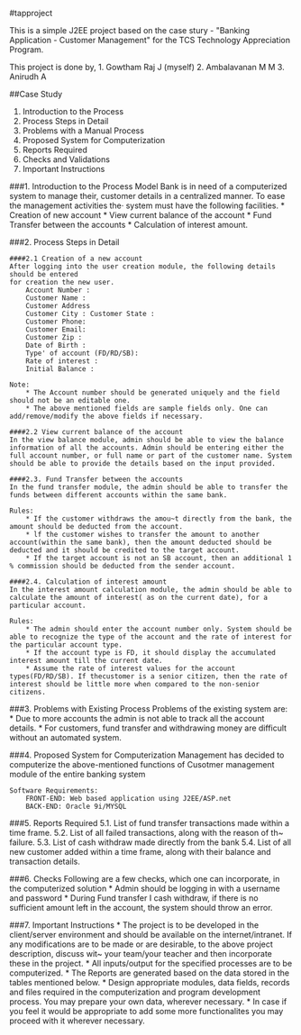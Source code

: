 #tapproject

This is a simple J2EE project based on the case stury - "Banking Application - Customer Management" for the TCS Technology Appreciation Program.

This project is done by,
    1. Gowtham Raj J (myself)
    2. Ambalavanan M M
    3. Anirudh A

##Case Study
1. Introduction to the Process
2. Process Steps in Detail
3. Problems with a Manual Process
4. Proposed System for Computerization
5. Reports Required
6. Checks and Validations
7. Important Instructions

###1. Introduction to the Process
    Model Bank is in need of a computerized system to manage their, customer details in a centralized manner. To ease the management activities the· system must have the following facilities.
    * Creation of new account
    * View current balance of the account
    * Fund Transfer between the accounts
    * Calculation of interest amount.

###2. Process Steps in Detail

    ####2.1 Creation of a new account
    After logging into the user creation module, the following details should be entered
    for creation the new user.
        Account Number :
        Customer Name :
        Customer Address
        Customer City : Customer State :
        Customer Phone:
        Customer Email:
        Customer Zip :
        Date of Birth :
        Type' of account (FD/RD/SB):
        Rate of interest :
        Initial Balance :

    Note:
        * The Account number should be generated uniquely and the field should not be an editable one.
        * The above mentioned fields are sample fields only. One can add/remove/modify the above fields if necessary.
    
    ####2.2 View current balance of the account
    In the view balance module, admin should be able to view the balance information of all the accounts. Admin should be entering either the full account number, or full name or part of the customer name. System should be able to provide the details based on the input provided.

    ####2.3. Fund Transfer between the accounts
    In the fund transfer module, the admin should be able to transfer the funds between different accounts within the same bank.

    Rules:
        * If the customer withdraws the amou~t directly from the bank, the amount should be deducted from the account.
        * lf the customer wishes to transfer the amount to another account(within the same bank), then the amount deducted should be deducted and it should be credited to the target account.
        * If the target account is not an SB account, then an additional 1 % commission should be deducted from the sender account.

    ####2.4. Calculation of interest amount
    In the interest amount calculation module, the admin should be able to calculate the amount of interest( as on the current date), for a particular account.
    
    Rules:
        * The admin should enter the account number only. System should be able to recognize the type of the account and the rate of interest for the particular account type.
        * If the account type is FD, it should display the accumulated interest amount till the current date.
        * Assume the rate of interest values for the account types(FD/RD/SB). If thecustomer is a senior citizen, then the rate of interest should be little more when compared to the non-senior citizens.

###3. Problems with Existing Process
    Problems of the existing system are:
    * Due to more accounts the admin is not able to track all the account details.
    * For customers, fund transfer and withdrawing money are difficult without an automated system.

###4. Proposed System for Computerization
    Management has decided to computerize the above-mentioned functions of Cusotmer management module of the entire banking system

    Software Requirements:
        FRONT-END: Web based application using J2EE/ASP.net
        BACK-END: Oracle 9i/MYSQL

###5. Reports Required
    5.1. List of fund transfer transactions made within a time frame.
    5.2. List of all failed transactions, along with the reason of th~ failure.
    5.3. List of cash withdraw made directly from the bank
    5.4. List of all new customer added within a time frame, along with their balance and transaction details.

###6. Checks
    Following are a few checks, which one can incorporate, in the computerized solution
        * Admin should be logging in with a username and password
        * During Fund transfer I cash withdraw, if there is no sufficient amount left in the account, the system should throw an error.

###7. Important Instructions
    * The project is to be developed in the client/server environment and should be available on the internet/intranet. If any modifications are to be made or are desirable, to the above project description, discuss wit~ your team/your teacher and then incorporate these in the project.
    * All inputs/output for the specified processes are to be computerized.
    * The Reports are generated based on the data stored in the tables mentioned
    below.
    * Design appropriate modules, data fields, records and files required in the computerization and program development process. You may prepare your own data, wherever necessary.
    * In case if you feel it would be appropriate to add some more functionalites you may proceed with it wherever necessary.
